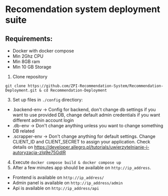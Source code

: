 # Recomendation system deployment suite

## Requirements:
- Docker with docker compose
- Min 2Ghz CPU
- Min 8GB ram
- Min 10 GB Storage


1. Clone repository 
 
`git clone https://github.com/ZPI-Recommendation-System/Recommendation-Deployment.git & cd Recommendation-Deployment`

3. Set up files in `./config` directiory:
  - .backend-env -> Config for backend, don't change db settings if you want to use provided DB, change default admin credentials if you want different admin account login
  - .db-env -> Don't change anything unless you want to change something DB related
  - .scrapper-env -> Don't change anything for default settings. Change CLIENT_ID and CLIENT_SECRET to assign your application. Check details on https://developer.allegro.pl/tutorials/uwierzytelnianie-i-autoryzacja-zlq9e75GdIR     
4. Execute `docker compose build & docker compose up`
5. After a few minutes app should be available on `http://ip_address`. 
-    Frontend is available on `http://ip_address/`
-    Admin panel is available on `http://ip_address/admin`
-    Api is available on `http://ip_address/api`